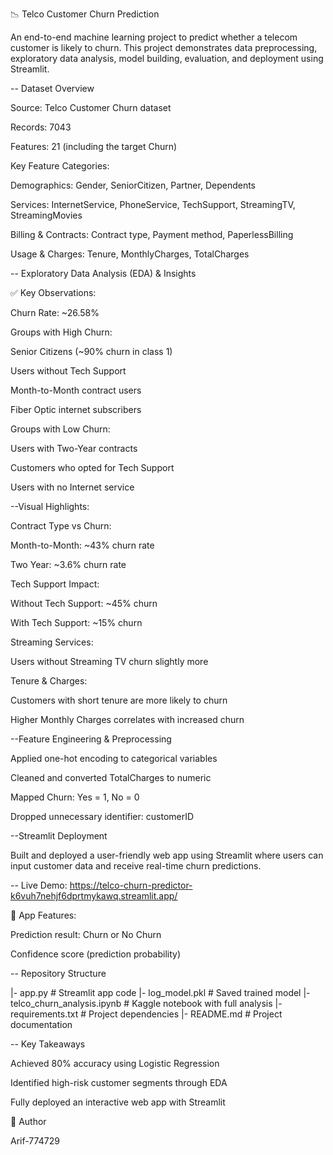 📉 Telco Customer Churn Prediction

An end-to-end machine learning project to predict whether a telecom customer is likely to churn. This project demonstrates data preprocessing, exploratory data analysis, model building, evaluation, and deployment using Streamlit.

-- Dataset Overview

Source: Telco Customer Churn dataset

Records: 7043

Features: 21 (including the target Churn)

Key Feature Categories:

Demographics: Gender, SeniorCitizen, Partner, Dependents

Services: InternetService, PhoneService, TechSupport, StreamingTV, StreamingMovies

Billing & Contracts: Contract type, Payment method, PaperlessBilling

Usage & Charges: Tenure, MonthlyCharges, TotalCharges

-- Exploratory Data Analysis (EDA) & Insights

✅ Key Observations:

Churn Rate: ~26.58%

Groups with High Churn:

Senior Citizens (~90% churn in class 1)

Users without Tech Support

Month-to-Month contract users

Fiber Optic internet subscribers

Groups with Low Churn:

Users with Two-Year contracts

Customers who opted for Tech Support

Users with no Internet service

--Visual Highlights:

Contract Type vs Churn:

Month-to-Month: ~43% churn rate

Two Year: ~3.6% churn rate

Tech Support Impact:

Without Tech Support: ~45% churn

With Tech Support: ~15% churn

Streaming Services:

Users without Streaming TV churn slightly more

Tenure & Charges:

Customers with short tenure are more likely to churn

Higher Monthly Charges correlates with increased churn

--Feature Engineering & Preprocessing

Applied one-hot encoding to categorical variables

Cleaned and converted TotalCharges to numeric

Mapped Churn: Yes = 1, No = 0

Dropped unnecessary identifier: customerID


--Streamlit Deployment

Built and deployed a user-friendly web app using Streamlit where users can input customer data and receive real-time churn predictions.

-- Live Demo: https://telco-churn-predictor-k6vuh7nehjf6dprtmykawq.streamlit.app/

📝 App Features:

Prediction result: Churn or No Churn

Confidence score (prediction probability)

-- Repository Structure

|- app.py                      # Streamlit app code
|- log_model.pkl               # Saved trained model
|- telco_churn_analysis.ipynb  # Kaggle notebook with full analysis
|- requirements.txt            # Project dependencies
|- README.md                   # Project documentation

-- Key Takeaways

Achieved 80% accuracy using Logistic Regression

Identified high-risk customer segments through EDA

Fully deployed an interactive web app with Streamlit

💼 Author

Arif-774729

